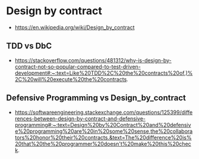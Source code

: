 # Design by contract

- https://en.wikipedia.org/wiki/Design_by_contract

## TDD vs DbC

- https://stackoverflow.com/questions/481312/why-is-design-by-contract-not-so-popular-compared-to-test-driven-development#:~:text=Like%20TDD%2C%20the%20contracts%20of,)%2C%20will%20execute%20the%20contracts.

## Defensive Programming vs Design_by_contract

- https://softwareengineering.stackexchange.com/questions/125399/differences-between-design-by-contract-and-defensive-programming#:~:text=Design%20by%20Contract%20and%20defensive%20programming%20are%20in%20some%20sense,the%20collaborators%20honor%20their%20contracts.&text=The%20difference%20is%20that%20the%20programmer%20doesn't%20make%20this%20check.
